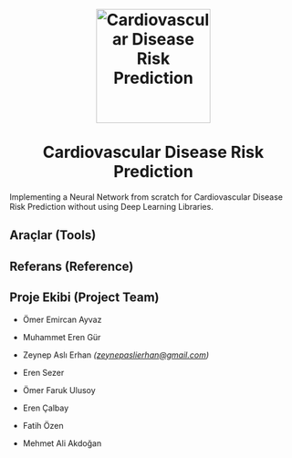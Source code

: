<h1 align="center">
  <br>
  <a href="https://github.com/omer300/ANN_Coursework/tree/main"><img src="https://github.com/omer300/ANN_Coursework/blob/main/Media/img/KOUlogo.png" alt="Cardiovascular Disease Risk Prediction" width="200"></a>
  <br>
  <br>
   Cardiovascular Disease Risk Prediction
  <br>
</h1>

Implementing a Neural Network from scratch for Cardiovascular Disease Risk Prediction without using Deep Learning Libraries.




## Araçlar (Tools)





## Referans (Reference)

## Proje Ekibi (Project Team)

* Ömer Emircan Ayvaz

* Muhammet Eren Gür

* Zeynep Aslı Erhan *(zeynepaslierhan@gmail.com)*

* Eren Sezer

* Ömer Faruk Ulusoy

* Eren Çalbay

* Fatih Özen

* Mehmet Ali Akdoğan 

